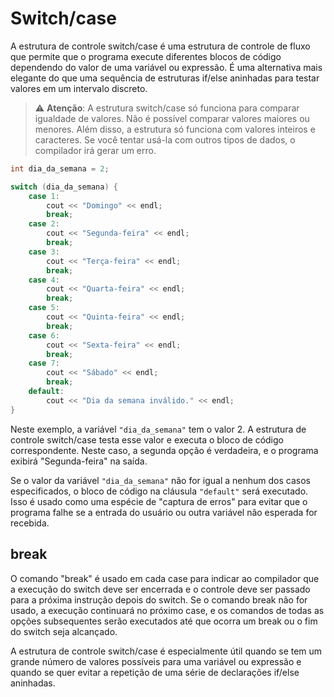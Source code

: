 # Switch/case

A estrutura de controle switch/case é uma estrutura de controle de fluxo que permite que o programa execute diferentes blocos de código dependendo do valor de uma variável ou expressão. É uma alternativa mais elegante do que uma sequência de estruturas if/else aninhadas para testar valores em um intervalo discreto.

> ⚠️ **Atenção**: A estrutura switch/case só funciona para comparar igualdade de valores. Não é possível comparar valores maiores ou menores. Além disso, a estrutura só funciona com valores inteiros e caracteres. Se você tentar usá-la com outros tipos de dados, o compilador irá gerar um erro.

```cpp
int dia_da_semana = 2;

switch (dia_da_semana) {
    case 1:
        cout << "Domingo" << endl;
        break;
    case 2:
        cout << "Segunda-feira" << endl;
        break;
    case 3:
        cout << "Terça-feira" << endl;
        break;
    case 4:
        cout << "Quarta-feira" << endl;
        break;
    case 5:
        cout << "Quinta-feira" << endl;
        break;
    case 6:
        cout << "Sexta-feira" << endl;
        break;
    case 7:
        cout << "Sábado" << endl;
        break;
    default:
        cout << "Dia da semana inválido." << endl;
}
```

Neste exemplo, a variável `"dia_da_semana"` tem o valor 2. A estrutura de controle switch/case testa esse valor e executa o bloco de código correspondente. Neste caso, a segunda opção é verdadeira, e o programa exibirá "Segunda-feira" na saída.

Se o valor da variável `"dia_da_semana"` não for igual a nenhum dos casos especificados, o bloco de código na cláusula `"default"` será executado. Isso é usado como uma espécie de "captura de erros" para evitar que o programa falhe se a entrada do usuário ou outra variável não esperada for recebida.

## break

O comando "break" é usado em cada case para indicar ao compilador que a execução do switch deve ser encerrada e o controle deve ser passado para a próxima instrução depois do switch. Se o comando break não for usado, a execução continuará no próximo case, e os comandos de todas as opções subsequentes serão executados até que ocorra um break ou o fim do switch seja alcançado.

A estrutura de controle switch/case é especialmente útil quando se tem um grande número de valores possíveis para uma variável ou expressão e quando se quer evitar a repetição de uma série de declarações if/else aninhadas.
